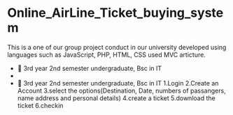 # Online_AirLine_Ticket_buying_system
This is a one of our group project conduct in our university developed using languages such as JavaScript, PHP, HTML, CSS used MVC articture.


- 🔬 3rd year 2nd semester undergraduate, Bsc in IT
- 
- 🔬 3rd year 2nd semester undergraduate, Bsc in IT
1.Login
2.Create an Account
3.select the options(Destination, Date, numbers of passangers, name address and personal details)
4.create a ticket 
5.download the ticket
6.checkin 
